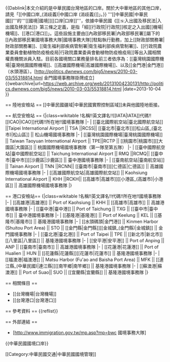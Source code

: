 {{Dablink|本文介紹的是中華民國台灣地區的口岸。關於大中華地區的其他口岸，請見「[[中國口岸_(消歧義)|中國口岸 (消歧義)]]」。}} 
'''[[中華民國|中華民國]]'''的'''[[國境|國境]][[口岸|口岸]]'''，依據中華民國《[[:s:入出國及移民法|入出國及移民法]]》第三條之定義，是指「經[[行政院|行政院]]核定之入出國[[機場|機場]]、[[港口|港口]]」。這些設施主要由[[內政部移民署|內政部移民署]]屬下的[[內政部移民署國境事務大隊|國境事務大隊]]駐點執行勤務，加上[[財政部關務署|財政部關務署]]、[[衛生福利部疾病管制署|衛生福利部疾病管制署]]、[[行政院農業委員會動植物防疫檢疫局|行政院農業委員會動植物防疫檢疫局]]等出入國相關權責機關派員入駐。目前各國境關口業務量排名前三者依序為：[[臺灣桃園國際機場|臺灣桃園國際機場]]、[[高雄國際機場|高雄國際機場]]、以及[[金門港|金門港]]（水頭港區）。<ref>[http://politics.dwnews.com/big5/news/2010-03-03/55318814.html 金門國境事務隊掛牌成立] {{webarchive|url=https://web.archive.org/web/20131004230131/http://politics.dwnews.com/big5/news/2010-03-03/55318814.html |date=2013-10-04 }}</ref>

== 陸地安檢站 ==
[[中華民國疆域|中華民國實際控制區域]]未與他國陸地銜接。

== 航空安檢站 ==
{|class=wikitable
!名稱!!英文譯名!![[IATA|IATA]]代碼!![[ICAO|ICAO]]代碼!!所在地!!國境事務隊
|-
| [[臺北國際航空站|臺北國際航空站]] ||Taipei International Airport || TSA ||RCSS|| [[臺北市|臺北市]][[松山區_(臺北市)|松山區]] || 松山機場國境事務隊
|-
| [[臺灣桃園國際機場|臺灣桃園國際機場]] || Taiwan Taoyuan International Airport || TPE||RCTP || [[桃園市|桃園市]][[大園區|大園區]] || 桃園國際機場國境事務隊（第一隊至第五隊）
|-
| [[臺中國際航空站|臺中國際航空站]] || Taichung International Airport || RMQ ||RCMQ|| [[臺中市|臺中市]][[沙鹿區|沙鹿區]] || 臺中港國境事務隊
|-
| [[臺南航空站|臺南航空站]] || Tainan Airport || TNN ||RCNN|| [[臺南市|臺南市]][[仁德區|仁德區]] || 高雄國際機場國境事務隊
|-
| [[高雄國際航空站|高雄國際航空站]] || Kaohsiung International Airport || KHH ||RCKH|| [[高雄市|高雄市]][[小港區_(高雄市)|小港區]] || 高雄國際機場國境事務隊
|}

== 港口安檢站==
{|class=wikitable
!名稱!!英文譯名!!代碼!!所在地!!國境事務隊
|-
| [[高雄港|高雄港]] || Port of Kaohsiung || KHH || [[高雄市|高雄市]] || 高雄港國境事務隊
|-
| [[臺中港|臺中港]] || Port of Taichung || TXG || [[臺中市|臺中市]] || 臺中港國境事務隊
|-
| [[基隆港|基隆港]] || Port of Keelung || KEL || [[基隆市|基隆市]] || 基隆港國境事務隊
|-
| [[水頭碼頭|金門港]] || Kinmen Harbor (Shuitou Port Area) || STO || [[金門縣|金門縣]][[金城鎮_(金門縣)|金城鎮]] || 金門國境事務隊
|-
| [[臺北港|臺北港]] || Port of Taipei || TPE || [[新北市|新北市]][[八里區|八里區]] || 基隆港國境事務隊
|-
| [[安平港|安平港]] || Port of Anping || ANP || [[臺南市|臺南市]] || 高雄港國境事務隊
|-
| [[花蓮港|花蓮港]] || Port of Hualien || HUN || [[花蓮縣|花蓮縣]][[花蓮市|花蓮市]] || 基隆港國境事務隊
|-
| [[福澳港|福澳港]] || Matsu Harbor (Fu'ao and Baisha Port Area) || MFK || [[連江縣_(中華民國)|連江縣]][[南竿鄉|南竿鄉]] || 基隆港國境事務隊
|-
| [[蘇澳港|蘇澳港]] || Port of Suao|| SUO || [[宜蘭縣|宜蘭縣]] || 基隆港國境事務隊
|}

== 相關條目 ==
* [[台灣機場|台灣機場]]
* [[台灣港口|台灣港口]]

== 參考資料 ==
{{reflist}}

== 外部連結 ==
* [http://www.immigration.gov.tw/mp.asp?mp=bwc 國境事務大隊]

{{中華民國國境口岸}}

[[Category:中華民國交通|中華民國國境管理]]